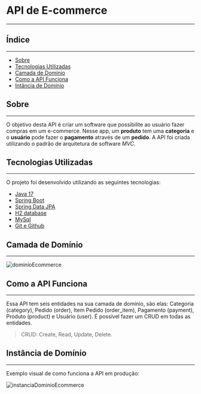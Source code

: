 # API de E-commerce

---

## Índice

---

- [Sobre](#sobre)
- [Tecnologias Utilizadas](#tecnologias-utilizadas)
- [Camada de Domínio](#camada-de-domínio-)
- [Como a API Funciona](#como-a-api-funciona)
- [Intância de Domínio](#instância-de-domínio-)

## Sobre

---

O objetivo desta API é criar um software que possibilite ao usuário fazer compras em um e-commerce.
Nesse app, um **produto** tem uma **categoria** e o **usuário** pode fazer o **pagamento** através de um **pedido**.
A API foi criada utilizando o padrão de arquitetura de software *MVC*.

## Tecnologias Utilizadas

---

O projeto foi desenvolvido utilizando as seguintes tecnologias:

- [Java 17](https://docs.oracle.com/en/java/javase/17/)
- [Spring Boot](https://spring.io/projects/spring-boot)
- [Spring Data JPA](https://spring.io/projects/spring-data-jpa)
- [H2 database](https://www.h2database.com/html/main.html)
- [MySql](https://dev.mysql.com/doc/)
- [Git e Github]((https://git-scm.com/doc))

## Camada de Domínio 

---

![dominioEcommerce](https://github.com/victorgabdev/Projeto-SpringBoot-JPA/assets/75862737/b6b1d3e0-f99e-498e-9a28-61de5101a7ee)

## Como a API Funciona

---

Essa API tem seis entidades na sua camada de domínio, são elas: Categoria (category), Pedido (order), Item Pedido (order_item),
Pagamento (payment), Produto (product) e Usuário (user). É possível fazer um CRUD em todas as entidades.

> CRUD: Create, Read, Update, Delete.

## Instância de Domínio 

---

Exemplo visual de como funciona a API em produção:

![instanciaDominioEcommerce](https://github.com/victorgabdev/Projeto-SpringBoot-JPA/assets/75862737/18bf1f0a-57c0-47e6-88a7-f64a95c53c25)
